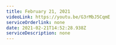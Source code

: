 ```yaml
---
title: February 21, 2021
videoLink: https://youtu.be/G3rMbJ5CqmE
serviceOrderlink: none
date: 2021-02-21T14:52:28.938Z
serviceDescription: none
---
```

